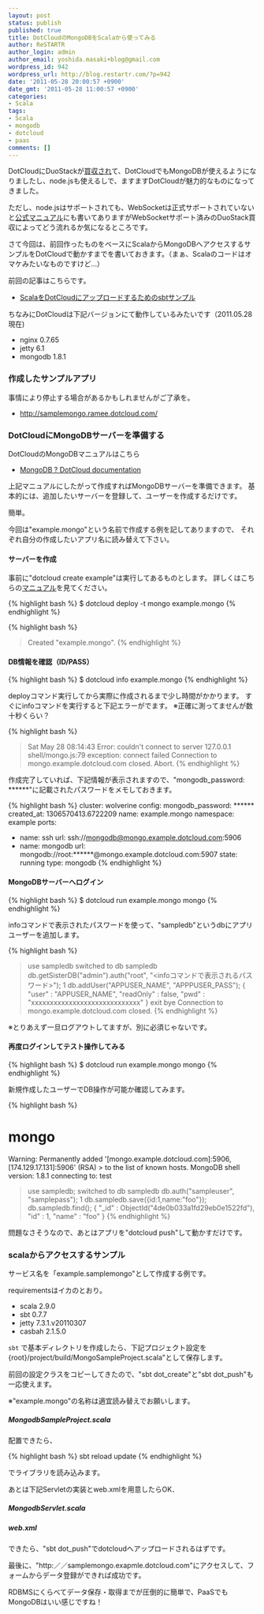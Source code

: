 ```yaml
---
layout: post
status: publish
published: true
title: DotCloudのMongoDBをScalaから使ってみる
author: ReSTARTR
author_login: admin
author_email: yoshida.masaki+blog@gmail.com
wordpress_id: 942
wordpress_url: http://blog.restartr.com/?p=942
date: '2011-05-28 20:00:57 +0900'
date_gmt: '2011-05-28 11:00:57 +0900'
categories:
- Scala
tags:
- Scala
- mongodb
- dotcloud
- paas
comments: []
---
```

DotCloudにDuoStackが<a href="http://gigaom.com/cloud/exclusive-paas-startups-unite-dotcloud-buys-duostack/">買収され</a>て、DotCloudでもMongoDBが使えるようになりましたし、node.jsも使えるしで、ますますDotCloudが魅力的なものになってきました。

ただし、node.jsはサポートされても、WebSocketは正式サポートされていないと<a href="http://docs.dotcloud.com/components/nodejs/">公式マニュアル</a>にも書いてありますがWebSocketサポート済みのDuoStack買収によってどう流れるか気になるところです。

さて今回は、前回作ったものをベースにScalaからMongoDBへアクセスするサンプルをDotCloudで動かすまでを書いておきます。（まぁ、Scalaのコードはオマケみたいなものですけど…）

前回の記事はこちらです。

 * <a href="http://blog.restartr.com/2011/05/09/sample-sbt-project-for-dotcloud/">ScalaをDotCloudにアップロードするためのsbtサンプル</a>

ちなみにDotCloudは下記バージョンにて動作しているみたいです（2011.05.28現在)

   * nginx 0.7.65
   * jetty 6.1
   * mongodb 1.8.1

### 作成したサンプルアプリ

事情により停止する場合があるかもしれませんがご了承を。

 * <a href="http://samplemongo.ramee.dotcloud.com/">http://samplemongo.ramee.dotcloud.com/</a>

### DotCloudにMongoDBサーバーを準備する

DotCloudのMongoDBマニュアルはこちら

  * <a href="http://docs.dotcloud.com/components/mongodb/">MongoDB ? DotCloud documentation</a>

上記マニュアルにしたがって作成すればMongoDBサーバーを準備できます。
基本的には、追加したいサーバーを登録して、ユーザーを作成するだけです。

簡単。

今回は"example.mongo"という名前で作成する例を記してありますので、
それぞれ自分の作成したいアプリ名に読み替えて下さい。

#### サーバーを作成

事前に"dotcloud create example"は実行してあるものとします。
詳しくはこちらの<a href="http://docs.dotcloud.com/tutorials/firststeps/#id2">マニュアル</a>を見てください。

{% highlight bash %}
$ dotcloud deploy -t mongo example.mongo
{% endhighlight %}

{% highlight bash %}
> Created "example.mongo".
{% endhighlight %}

#### DB情報を確認（ID/PASS）

{% highlight bash %}
$ dotcloud info example.mongo
{% endhighlight %}

deployコマンド実行してから実際に作成されるまで少し時間がかかります。
すぐにinfoコマンドを実行すると下記エラーがでます。
※正確に測ってませんが数十秒くらい？

{% highlight bash %}
> Sat May 28 08:14:43 Error: couldn't connect to server 127.0.0.1 shell/mongo.js:79
> exception: connect failed
> Connection to mongo.example.dotcloud.com closed.
> Abort.
{% endhighlight %}

作成完了していれば、下記情報が表示されますので、"mongodb_password: ******"に記載されたパスワードをメモしておきます。

{% highlight bash %}
cluster: wolverine
config:
    mongodb_password: ******
created_at: 1306570413.6722209
name: example.mongo
namespace: example
ports:
-   name: ssh
    url: ssh://mongodb@mongo.example.dotcloud.com:5906
-   name: mongodb
    url: mongodb://root:******@mongo.example.dotcloud.com:5907
state: running
type: mongodb
{% endhighlight %}

#### MongoDBサーバーへログイン

{% highlight bash %}
$ dotcloud run example.mongo mongo
{% endhighlight %}

infoコマンドで表示されたパスワードを使って、"sampledb"というdbにアプリユーザーを追加します。

{% highlight bash %}
> use sampledb
switched to db sampledb
> db.getSisterDB("admin").auth("root", "<infoコマンドで表示されるパスワード>");
1
> db.addUser("APPUSER_NAME", "APPPUSER_PASS");
{
     "user" : "APPUSER_NAME",
     "readOnly" : false,
     "pwd" : "xxxxxxxxxxxxxxxxxxxxxxxxxxxxx"
}
> exit
bye
Connection to mongo.example.dotcloud.com closed.
{% endhighlight %}

※とりあえず一旦ログアウトしてますが、別に必須じゃないです。

#### 再度ログインしてテスト操作してみる
{% highlight bash %}
$ dotcloud run example.mongo mongo
{% endhighlight %}

新規作成したユーザーでDB操作が可能か確認してみます。

{% highlight bash %}
# mongo
Warning: Permanently added '[mongo.example.dotcloud.com]:5906,[174.129.17.131]:5906' (RSA) > to the list of known hosts.
MongoDB shell version: 1.8.1
connecting to: test
> use sampledb;
switched to db sampledb
> db.auth("sampleuser", "samplepass");
1
> db.sampledb.save({id:1,name:"foo"});
> db.sampledb.find();
{ "_id" : ObjectId("4de0b033a1fd29eb0e1522fd"), "id" : 1, "name" : "foo" }
{% endhighlight %}

問題なさそうなので、あとはアプリを"dotcloud push"して動かすだけです。

### scalaからアクセスするサンプル

サービス名を「example.samplemongo"として作成する例です。

requirementsはイカのとおり。

 * scala 2.9.0
 * sbt 0.7.7
 * jetty 7.3.1.v20110307
 * casbah 2.1.5.0

<code>sbt</code>
で基本ディレクトリを作成したら、下記プロジェクト設定を{root}/project/build/MongoSampleProject.scala"として保存します。

前回の設定クラスをコピーしてきたので、"sbt dot_create"と"sbt dot_push"も一応使えます。

※"example.mongo"の名称は適宜読み替えでお願いします。
##### MongodbSampleProject.scala

<script src="https://gist.github.com/996769.js?file=MongodbSampleProject.scala"></script>

配置できたら、

{% highlight bash %}
sbt reload update
{% endhighlight %}

でライブラリを読み込みます。

あとは下記Servletの実装とweb.xmlを用意したらOK．

##### MongodbServlet.scala

<script src="https://gist.github.com/996769.js?file=MonbodbServlet.scala"></script>

##### web.xml

<script src="https://gist.github.com/996769.js?file=web.xml"></script>

できたら、"sbt dot_push"でdotcloudへアップロードされるはずです。

最後に、"http:／／samplemongo.exapmle.dotcloud.com"にアクセスして、フォームからデータ登録ができれば成功です。

RDBMSにくらべてデータ保存・取得までが圧倒的に簡単で、PaaSでもMongoDBはいい感じですね！

